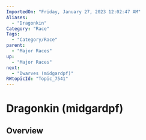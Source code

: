 ```yaml
---
ImportedOn: "Friday, January 27, 2023 12:02:47 AM"
Aliases:
  - "Dragonkin"
Category: "Race"
Tags:
  - "Category/Race"
parent:
  - "Major Races"
up:
  - "Major Races"
next:
  - "Dwarves (midgardpf)"
RWtopicId: "Topic_7541"
---
```

# Dragonkin (midgardpf)
## Overview
